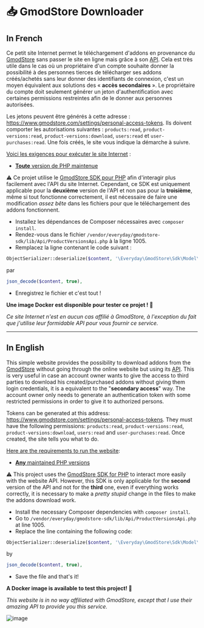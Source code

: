 # 📥 GmodStore Downloader

## In French

Ce petit site Internet permet le téléchargement d'addons en provenance du [GmodStore](https://www.gmodstore.com/) sans passer le site en ligne mais grâce à son [API](https://docs.gmodstore.com/). Cela est très utile dans le cas où un propriétaire d'un compte souhaite donner la possibilité à des personnes tierces de télécharger ses addons créés/achetés sans leur donner des identifiants de connexion, c'est un moyen équivalent aux solutions des « **accès secondaires** ». Le propriétaire du compte doit seulement générer un jeton d'authentification avec certaines permissions restreintes afin de le donner aux personnes autorisées.

Les jetons peuvent être générés à cette adresse : https://www.gmodstore.com/settings/personal-access-tokens. Ils doivent comporter les autorisations suivantes : `products:read`, `product-versions:read`, `product-versions:download`, `users:read` et `user-purchases:read`. Une fois créés, le site vous indique la démarche à suivre.

<ins>Voici les exigences pour exécuter le site Internet</ins> :
* [**Toute** version de PHP maintenue](https://www.php.net/supported-versions.php)

⚠️ Ce projet utilise le [GmodStore SDK pour PHP](https://github.com/everyday-as/gmodstore-php-sdk) afin d'interagir plus facilement avec l'API du site Internet. Cependant, ce SDK est uniquement applicable pour la **deuxième** version de l'API et non pas pour la **troisième**, même si tout fonctionne correctement, il est nécessaire de faire une modification *assez bête* dans les fichiers pour que le téléchargement des addons fonctionnent.

* Installez les dépendances de Composer nécessaires avec `composer install`.
* Rendez-vous dans le fichier `/vendor/everyday/gmodstore-sdk/lib/Api/ProductVersionsApi.php` à la ligne 1005.
* Remplacez la ligne contenant le code suivant :
```php
ObjectSerializer::deserialize($content, '\Everyday\GmodStore\Sdk\Model\DownloadProductVersionResponse', []),
```
par
```php
json_decode($content, true),
```
* Enregistrez le fichier et c'est tout !

**Une image Docker est disponible pour tester ce projet ! 🐳**

*Ce site Internet n'est en aucun cas affilié à GmodStore, à l'exception du fait que j'utilise leur formidable API pour vous fournir ce service.*

___

## In English

This simple website provides the possibility to download addons from the [GmodStore](https://www.gmodstore.com/) without going through the online website but using its [API](https://docs.gmodstore.com/). This is very useful in case an account owner wants to give the access to third parties to download his created/purchased addons without giving them login credentials, it is a equivalent to the "**secondary access**" way. The account owner only needs to generate an authentication token with some restricted permissions in order to give it to authorized persons.

Tokens can be generated at this address: https://www.gmodstore.com/settings/personal-access-tokens. They must have the following permissions: `products:read`, `product-versions:read`, `product-versions:download`, `users:read` and `user-purchases:read`. Once created, the site tells you what to do.

<ins>Here are the requirements to run the website</ins>:
* [**Any** maintained PHP versions](https://www.php.net/supported-versions.php)

⚠️ This project uses the [GmodStore SDK for PHP](https://github.com/everyday-as/gmodstore-php-sdk) to interact more easily with the website API. However, this SDK is only applicable for the **second** version of the API and not for the **third** one, even if everything works correctly, it is necessary to make a *pretty stupid* change in the files to make the addons download work.

* Install the necessary Composer dependencies with `composer install`.
* Go to `/vendor/everyday/gmodstore-sdk/lib/Api/ProductVersionsApi.php` at line 1005.
* Replace the line containing the following code:
```php
ObjectSerializer::deserialize($content, '\Everyday\GmodStore\Sdk\Model\DownloadProductVersionResponse', []),
```
by
```php
json_decode($content, true),
```
* Save the file and that's it!

**A Docker image is available to test this project! 🐳**

*This website is in no way affiliated with GmodStore, except that I use their amazing API to provide you this service.*

![image](https://user-images.githubusercontent.com/26360935/190854337-559ea766-dc34-4b49-b9bb-f3f69399f92d.png)
